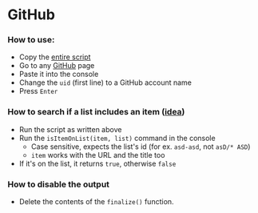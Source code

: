 # GitHub
### How to use:
- Copy the [entire script](https://github.com/k3rielit/scripts/raw/main/github/lists.js)
- Go to any [GitHub](https://github.com) page
- Paste it into the console
- Change the `uid` (first line) to a GitHub account name
- Press `Enter`
### How to search if a list includes an item ([idea](https://github.com/orgs/community/discussions/28515))
- Run the script as written above
- Run the `isItemOnList(item, list)` command in the console
  - Case sensitive, expects the list's id (for ex. `asd-asd`, not `asD/* ASD`)
  - `item` works with the URL and the title too
- If it's on the list, it returns `true`, otherwise `false`
### How to disable the output
- Delete the contents of the `finalize()` function.
